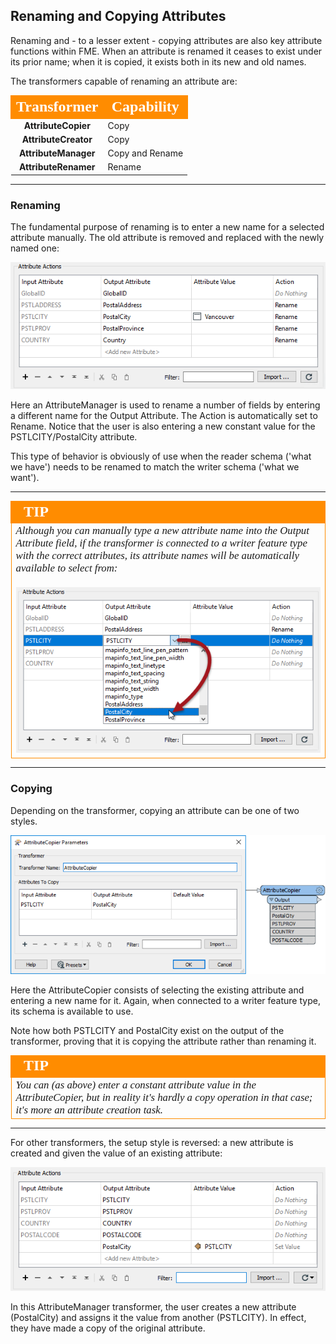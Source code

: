 ## Renaming and Copying Attributes ##

Renaming and - to a lesser extent - copying attributes are also key attribute functions within FME. When an attribute is renamed it ceases to exist under its prior name; when it is copied, it exists both in its new and old names.



The transformers capable of renaming an attribute are:

<table style="border-spacing: 0px">
<tr>
<th style="vertical-align:middle;background-color:darkorange;border: 2px solid darkorange">
<span style="color:white;font-size:x-large;font-weight: bold;font-family:serif">Transformer</span></th>
<th style="vertical-align:middle;background-color:darkorange;border: 2px solid darkorange">
<span style="color:white;font-size:x-large;font-weight: bold;font-family:serif">Capability</span></th>
</tr>
<tr><td style="text-align:center;font-weight: bold">AttributeCopier</td><td>Copy</td></tr>
<tr><td style="text-align:center;font-weight: bold">AttributeCreator</td><td>Copy</td></tr>
<tr><td style="text-align:center;font-weight: bold">AttributeManager</td><td>Copy and Rename</td></tr>
<tr><td style="text-align:center;font-weight: bold">AttributeRenamer</td><td>Rename</td></tr>
</table>

---

### Renaming ###

The fundamental purpose of renaming is to enter a new name for a selected attribute manually. The old attribute is removed and replaced with the newly named one:

![](./Images/Img4.035.AttributeManagerRenameAttr.png)

Here an AttributeManager is used to rename a number of fields by entering a different name for the Output Attribute. The Action is automatically set to Rename. Notice that the user is also entering a new constant value for the PSTLCITY/PostalCity attribute.

This type of behavior is obviously of use when the reader schema ('what we have') needs to be renamed to match the writer schema ('what we want').

---

<!--Tip Section-->

<table style="border-spacing: 0px">
<tr>
<td style="vertical-align:middle;background-color:darkorange;border: 2px solid darkorange">
<i class="fa fa-info-circle fa-lg fa-pull-left fa-fw" style="color:white;padding-right: 12px;vertical-align:text-top"></i>
<span style="color:white;font-size:x-large;font-weight: bold;font-family:serif">TIP</span>
</td>
</tr>

<tr>
<td style="border: 1px solid darkorange">
<span style="font-family:serif; font-style:italic; font-size:larger">
Although you can manually type a new attribute name into the Output Attribute field, if the transformer is connected to a writer feature type with the correct attributes, its attribute names will be automatically available to select from:
<br><br><img src="./Images/Img4.036.AttributeManagerRenameAttrQuickPick.png">
</span>
</td>
</tr>
</table>

---

### Copying ###

Depending on the transformer, copying an attribute can be one of two styles.

![](./Images/Img4.037.AttributeCopier.png)

Here the AttributeCopier consists of selecting the existing attribute and entering a new name for it. Again, when connected to a writer feature type, its schema is available to use.

Note how both PSTLCITY and PostalCity exist on the output of the transformer, proving that it is copying the attribute rather than renaming it.


<!--Tip Section-->

<table style="border-spacing: 0px">
<tr>
<td style="vertical-align:middle;background-color:darkorange;border: 2px solid darkorange">
<i class="fa fa-info-circle fa-lg fa-pull-left fa-fw" style="color:white;padding-right: 12px;vertical-align:text-top"></i>
<span style="color:white;font-size:x-large;font-weight: bold;font-family:serif">TIP</span>
</td>
</tr>

<tr>
<td style="border: 1px solid darkorange">
<span style="font-family:serif; font-style:italic; font-size:larger">
You can (as above) enter a constant attribute value in the AttributeCopier, but in reality it's hardly a copy operation in that case; it's more an attribute creation task.
</span>
</td>
</tr>
</table>

---

For other transformers, the setup style is reversed: a new attribute is created and given the value of an existing attribute:

![](./Images/Img4.038.AttributeManagerCopyAttr.png)

In this AttributeManager transformer, the user creates a new attribute (PostalCity) and assigns it the value from another (PSTLCITY). In effect, they have made a copy of the original attribute.
